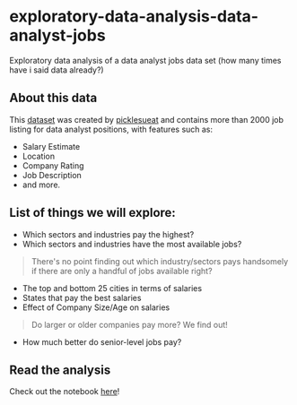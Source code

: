 # exploratory-data-analysis-data-analyst-jobs
Exploratory data analysis of a data analyst jobs data set (how many times have i said data already?)

## About this data
This [dataset](https://www.kaggle.com/andrewmvd/data-analyst-jobs) was created by [picklesueat](https://github.com/picklesueat/data_jobs_data) and contains more than 2000 job listing for data analyst positions, with features such as:

- Salary Estimate
- Location
- Company Rating
- Job Description
- and more.

## List of things we will explore:
- Which sectors and industries pay the highest?
- Which sectors and industries have the most available jobs?
 > There's no point finding out which industry/sectors pays handsomely if there are only a handful of jobs available right?
- The top and bottom 25 cities in terms of salaries
- States that pay the best salaries
- Effect of Company Size/Age on salaries
 > Do larger or older companies pay more? We find out!
- How much better do senior-level jobs pay?

## Read the analysis
Check out the notebook [here](https://github.com/wlteo/exploratory-data-analysis-data-analyst-jobs/blob/master/exploratory-data-analysis-data-analyst-jobs.ipynb)!
